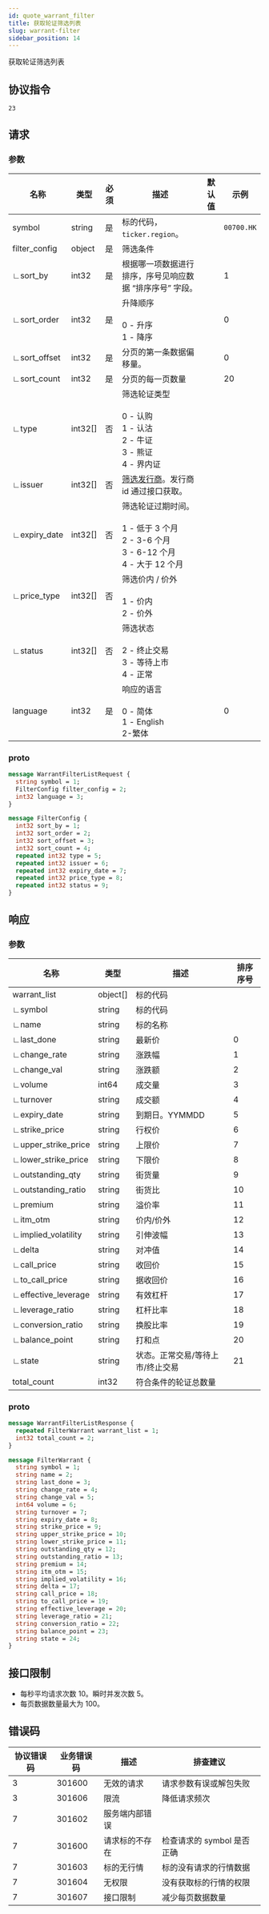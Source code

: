 ```yaml
---
id: quote_warrant_filter
title: 获取轮证筛选列表
slug: warrant-filter
sidebar_position: 14
---
```


获取轮证筛选列表

## 协议指令

```
23
```

## 请求

### 参数

| 名称          | 类型    | 必须 | 描述                                                                                                     | 默认值 | 示例       |
| ------------- | ------- | ---- | -------------------------------------------------------------------------------------------------------- | ------ | ---------- |
| symbol        | string  | 是   | 标的代码，`ticker.region`。                                                                              |        | `00700.HK` |
| filter_config | object  | 是   | 筛选条件                                                                                                 |        |            |
| ∟sort_by      | int32   | 是   | 根据哪一项数据进行排序，序号见响应数据 “排序序号” 字段。                                                 |        | 1          |
| ∟sort_order   | int32   | 是   | 升降顺序<br /><br />0 - 升序<br />1 - 降序                                                               |        | 0          |
| ∟sort_offset  | int32   | 是   | 分页的第一条数据偏移量。                                                                                 |        | 0          |
| ∟sort_count   | int32   | 是   | 分页的每一页数量                                                                                         |        | 20         |
| ∟type         | int32[] | 否   | 筛选轮证类型<br /><br />0 - 认购<br />1 - 认沽<br />2 - 牛证<br />3 - 熊证<br />4 - 界内证               |        |            |
| ∟issuer       | int32[] | 否   | [筛选发行商](./issuer)。发行商 id 通过接口获取。                                                         |        |            |
| ∟expiry_date  | int32[] | 否   | 筛选轮证过期时间。<br /><br />1 - 低于 3 个月<br />2 - 3-6 个月<br />3 - 6-12 个月<br />4 - 大于 12 个月 |        |            |
| ∟price_type   | int32[] | 否   | 筛选价内 / 价外<br /><br />1 - 价内<br />2 - 价外                                                        |        |            |
| ∟status       | int32[] | 否   | 筛选状态<br /><br />2 - 终止交易<br />3 - 等待上市<br />4 - 正常                                         |        |            |
| language      | int32   | 是   | 响应的语言<br /><br />0 - 简体<br />1 - English<br />2-繁体                                              |        | 0          |

### proto

```protobuf
message WarrantFilterListRequest {
  string symbol = 1;
  FilterConfig filter_config = 2;
  int32 language = 3;
}

message FilterConfig {
  int32 sort_by = 1;
  int32 sort_order = 2;
  int32 sort_offset = 3;
  int32 sort_count = 4;
  repeated int32 type = 5;
  repeated int32 issuer = 6;
  repeated int32 expiry_date = 7;
  repeated int32 price_type = 8;
  repeated int32 status = 9;
}
```

## 响应

### 参数

| 名称                | 类型     | 描述                             | 排序序号 |
| ------------------- | -------- | -------------------------------- | -------- |
| warrant_list        | object[] | 标的代码                         |          |
| ∟symbol             | string   | 标的代码                         |          |
| ∟name               | string   | 标的名称                         |          |
| ∟last_done          | string   | 最新价                           | 0        |
| ∟change_rate        | string   | 涨跌幅                           | 1        |
| ∟change_val         | string   | 涨跌额                           | 2        |
| ∟volume             | int64    | 成交量                           | 3        |
| ∟turnover           | string   | 成交额                           | 4        |
| ∟expiry_date        | string   | 到期日。YYMMDD                   | 5        |
| ∟strike_price       | string   | 行权价                           | 6        |
| ∟upper_strike_price | string   | 上限价                           | 7        |
| ∟lower_strike_price | string   | 下限价                           | 8        |
| ∟outstanding_qty    | string   | 街货量                           | 9        |
| ∟outstanding_ratio  | string   | 街货比                           | 10       |
| ∟premium            | string   | 溢价率                           | 11       |
| ∟itm_otm            | string   | 价内/价外                        | 12       |
| ∟implied_volatility | string   | 引伸波幅                         | 13       |
| ∟delta              | string   | 对冲值                           | 14       |
| ∟call_price         | string   | 收回价                           | 15       |
| ∟to_call_price      | string   | 据收回价                         | 16       |
| ∟effective_leverage | string   | 有效杠杆                         | 17       |
| ∟leverage_ratio     | string   | 杠杆比率                         | 18       |
| ∟conversion_ratio   | string   | 换股比率                         | 19       |
| ∟balance_point      | string   | 打和点                           | 20       |
| ∟state              | string   | 状态。正常交易/等待上市/终止交易 | 21       |
| total_count         | int32    | 符合条件的轮证总数量             |          |

### proto

```protobuf
message WarrantFilterListResponse {
  repeated FilterWarrant warrant_list = 1;
  int32 total_count = 2;
}

message FilterWarrant {
  string symbol = 1;
  string name = 2;
  string last_done = 3;
  string change_rate = 4;
  string change_val = 5;
  int64 volume = 6;
  string turnover = 7;
  string expiry_date = 8;
  string strike_price = 9;
  string upper_strike_price = 10;
  string lower_strike_price = 11;
  string outstanding_qty = 12;
  string outstanding_ratio = 13;
  string premium = 14;
  string itm_otm = 15;
  string implied_volatility = 16;
  string delta = 17;
  string call_price = 18;
  string to_call_price = 19;
  string effective_leverage = 20;
  string leverage_ratio = 21;
  string conversion_ratio = 22;
  string balance_point = 23;
  string state = 24;
}
```

## 接口限制

- 每秒平均请求次数 10。瞬时并发次数 5。
- 每页数据数量最大为 100。

## 错误码

| 协议错误码 | 业务错误码 | 描述           | 排查建议                   |
| ---------- | ---------- | -------------- | -------------------------- |
| 3          | 301600     | 无效的请求     | 请求参数有误或解包失败     |
| 3          | 301606     | 限流           | 降低请求频次               |
| 7          | 301602     | 服务端内部错误 |                            |
| 7          | 301600     | 请求标的不存在 | 检查请求的 symbol 是否正确 |
| 7          | 301603     | 标的无行情     | 标的没有请求的行情数据     |
| 7          | 301604     | 无权限         | 没有获取标的行情的权限     |
| 7          | 301607     | 接口限制       | 减少每页数据数量           |
